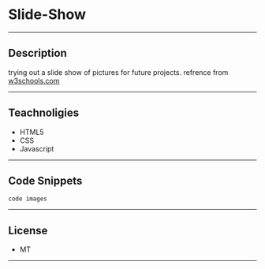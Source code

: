# Slide-Show
---

## Description
trying out a slide show of pictures for future projects. refrence from [w3schools.com](https://www.w3schools.com/howto/howto_js_slideshow.asp)

---

## Teachnoligies
- HTML5
- CSS
- Javascript

---

## Code Snippets
`code images`

---

## License 
- MT

---